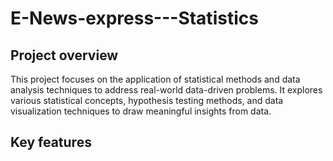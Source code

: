 # E-News-express---Statistics

## Project overview
This project focuses on the application of statistical methods and data analysis techniques to address real-world data-driven problems. It explores various statistical concepts, hypothesis testing methods, and data visualization techniques to draw meaningful insights from data.

## Key features 
